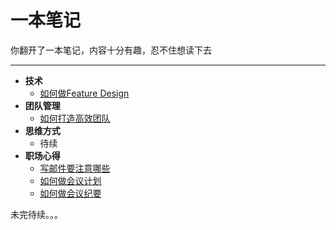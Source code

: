 # 一本笔记

你翻开了一本笔记，内容十分有趣，忍不住想读下去

---

- **技术**
    - [如何做Feature Design](https://github.com/wangxinbo1987/notes/blob/master/tech/feature-design.md)
- **团队管理**
    - [如何打造高效团队](https://github.com/wangxinbo1987/notes/blob/master/leadership/efficient-team.md)
- **思维方式**
    - 待续
- **职场心得**
    - [写邮件要注意哪些](https://github.com/wangxinbo1987/notes/blob/master/business/email.md)
    - [如何做会议计划](https://github.com/wangxinbo1987/notes/blob/master/business/meeting-agenda.md)
    - [如何做会议纪要](https://github.com/wangxinbo1987/notes/blob/master/business/meeting-minutes.md)



未完待续。。。